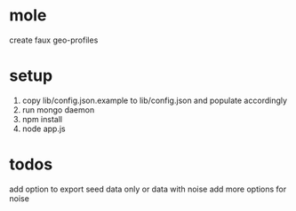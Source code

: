 mole
====

create faux geo-profiles

setup
=====

1. copy lib/config.json.example to lib/config.json and populate accordingly
2. run mongo daemon
3. npm install
4. node app.js

todos
=====

add option to export seed data only or data with noise
add more options for noise
